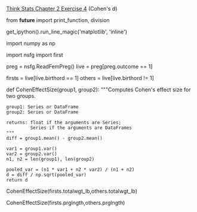 [Think Stats Chapter 2 Exercise 4](http://greenteapress.com/thinkstats2/html/thinkstats2003.html#toc24) (Cohen's d)

>>

from __future__ import print_function, division

get_ipython().run_line_magic('matplotlib', 'inline')

import numpy as np

import nsfg
import first


preg = nsfg.ReadFemPreg()
live = preg[preg.outcome == 1]


firsts = live[live.birthord == 1]
others = live[live.birthord != 1]


def CohenEffectSize(group1, group2):
    """Computes Cohen's effect size for two groups.
    
    group1: Series or DataFrame
    group2: Series or DataFrame
    
    returns: float if the arguments are Series;
             Series if the arguments are DataFrames
    """
    diff = group1.mean() - group2.mean()

    var1 = group1.var()
    var2 = group2.var()
    n1, n2 = len(group1), len(group2)

    pooled_var = (n1 * var1 + n2 * var2) / (n1 + n2)
    d = diff / np.sqrt(pooled_var)
    return d


CohenEffectSize(firsts.totalwgt_lb,others.totalwgt_lb)


CohenEffectSize(firsts.prglngth,others.prglngth)
